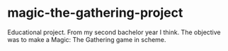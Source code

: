 magic-the-gathering-project
===========================

Educational project. From my second bachelor year I think. The objective was to make a Magic: The Gathering game in scheme.